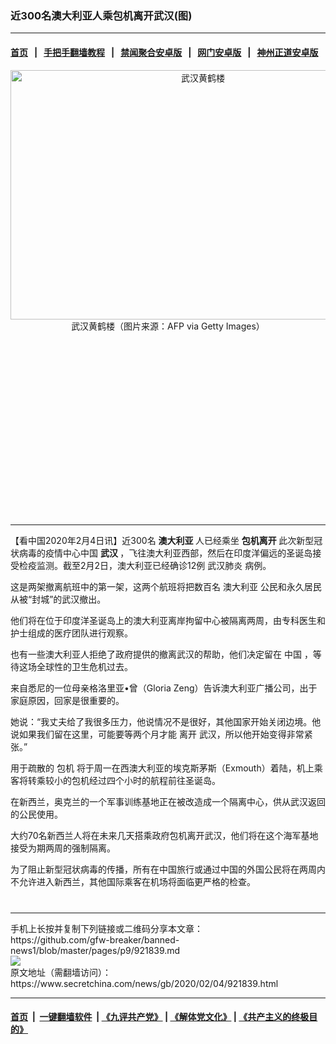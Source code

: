 ### 近300名澳大利亚人乘包机离开武汉(图)
------------------------

#### [首页](https://github.com/gfw-breaker/banned-news1/blob/master/README.md) &nbsp;&nbsp;|&nbsp;&nbsp; [手把手翻墙教程](https://github.com/gfw-breaker/guides/wiki) &nbsp;&nbsp;|&nbsp;&nbsp; [禁闻聚合安卓版](https://github.com/gfw-breaker/bn-android) &nbsp;&nbsp;|&nbsp;&nbsp; [网门安卓版](https://github.com/oGate2/oGate) &nbsp;&nbsp;|&nbsp;&nbsp; [神州正道安卓版](https://github.com/SzzdOgate/update) 



<div class="article_right" style="fone-color:#000">
 <p style="text-align: center;">
  <img alt="武汉黄鹤楼" src="https://img3.secretchina.com/pic/2020/2-4/p2619561a339058031-ss.jpg" style="height:399px; width:600px"/>
  <br>
   武汉黄鹤楼（图片来源：AFP via Getty Images）
   <span id="hideid" name="hideid" style="color:red;display:none;">
    <span href="https://www.secretchina.com">
    </span>
   </span>
  </br>
 </p>
 <div id="txt-mid1-t21-2017">
  <ins class="adsbygoogle" data-ad-client="ca-pub-1276641434651360" data-ad-slot="2451032099" style="display:inline-block;width:336px;height:280px">
  </ins>
  

---


  </div>
 </div>
 <p>
  【看中国2020年2月4日讯】近300名
  <strong>
   澳大利亚
  </strong>
  人已经乘坐
  <strong>
   包机离开
  </strong>
  此次新型冠状病毒的疫情中心中国
  <strong>
   武汉
  </strong>
  ，飞往澳大利亚西部，然后在印度洋偏远的圣诞岛接受检疫监测。截至2月2日，澳大利亚已经确诊12例
  <span href="https://www.secretchina.com/news/gb/tag/武汉肺炎" target="_blank">
   武汉肺炎
  </span>
  病例。
  <span id="hideid" name="hideid" style="color:red;display:none;">
   <span href="https://www.secretchina.com">
   </span>
  </span>
 </p>
 <p>
  这是两架撤离航班中的第一架，这两个航班将把数百名
  <span href="https://www.secretchina.com/news/gb/tag/澳大利亚" target="_blank">
   澳大利亚
  </span>
  公民和永久居民从被“封城”的武汉撤出。
 </p>
 <p>
  他们将在位于印度洋圣诞岛上的澳大利亚离岸拘留中心被隔离两周，由专科医生和护士组成的医疗团队进行观察。
 </p>
 <p>
  也有一些澳大利亚人拒绝了政府提供的撤离武汉的帮助，他们决定留在
  <span href="https://www.secretchina.com" target="_blank">
   中国
  </span>
  ，等待这场全球性的卫生危机过去。
 </p>
 <p>
  来自悉尼的一位母亲格洛里亚•曾（Gloria Zeng）告诉澳大利亚广播公司，出于家庭原因，回家是很重要的。
 </p>
 <p>
  她说：“我丈夫给了我很多压力，他说情况不是很好，其他国家开始关闭边境。他说如果我们留在这里，可能要等两个月才能
  <span href="https://www.secretchina.com/news/gb/tag/离开" target="_blank">
   离开
  </span>
  武汉，所以他开始变得非常紧张。”
 </p>
 <p>
  用于疏散的
  <span href="https://www.secretchina.com/news/gb/tag/包机" target="_blank">
   包机
  </span>
  将于周一在西澳大利亚的埃克斯茅斯（Exmouth）着陆，机上乘客将转乘较小的包机经过四个小时的航程前往圣诞岛。
 </p>
 <p>
  在新西兰，奥克兰的一个军事训练基地正在被改造成一个隔离中心，供从武汉返回的公民使用。
 </p>
 <p>
  大约70名新西兰人将在未来几天搭乘政府包机离开武汉，他们将在这个海军基地接受为期两周的强制隔离。
 </p>
 <p>
  为了阻止新型冠状病毒的传播，所有在中国旅行或通过中国的外国公民将在两周内不允许进入新西兰，其他国际乘客在机场将面临更严格的检查。
  <center>
   <div>
    <div id="txt-mid2-t22-2017" style="display: block;  max-height: 351px;  overflow: hidden;">
     <div id="SC-21xxx">
     </div>
     <ins class="adsbygoogle" data-ad-client="ca-pub-1276641434651360" data-ad-format="auto" data-ad-slot="4301710469" data-full-width-responsive="true" style="display:block">
     </ins>
    </div>
   </div>
  </center>
  <div style="padding-top:12px;">
  </div>
 </p>
</div>

<hr/>
手机上长按并复制下列链接或二维码分享本文章：<br/>
https://github.com/gfw-breaker/banned-news1/blob/master/pages/p9/921839.md <br/>
<a href='https://github.com/gfw-breaker/banned-news1/blob/master/pages/p9/921839.md'><img src='https://github.com/gfw-breaker/banned-news1/blob/master/pages/p9/921839.md.png'/></a> <br/>
原文地址（需翻墙访问）：https://www.secretchina.com/news/gb/2020/02/04/921839.html


------------------------
#### [首页](https://github.com/gfw-breaker/banned-news1/blob/master/README.md) &nbsp;|&nbsp; [一键翻墙软件](https://github.com/gfw-breaker/nogfw/blob/master/README.md) &nbsp;| [《九评共产党》](https://github.com/gfw-breaker/9ping.md/blob/master/README.md#九评之一评共产党是什么) | [《解体党文化》](https://github.com/gfw-breaker/jtdwh.md/blob/master/README.md) | [《共产主义的终极目的》](https://github.com/gfw-breaker/gczydzjmd.md/blob/master/README.md)


<img src='http://gfw-breaker.win/banned-news/pages/p9/921839.md' width='0px' height='0px'/>